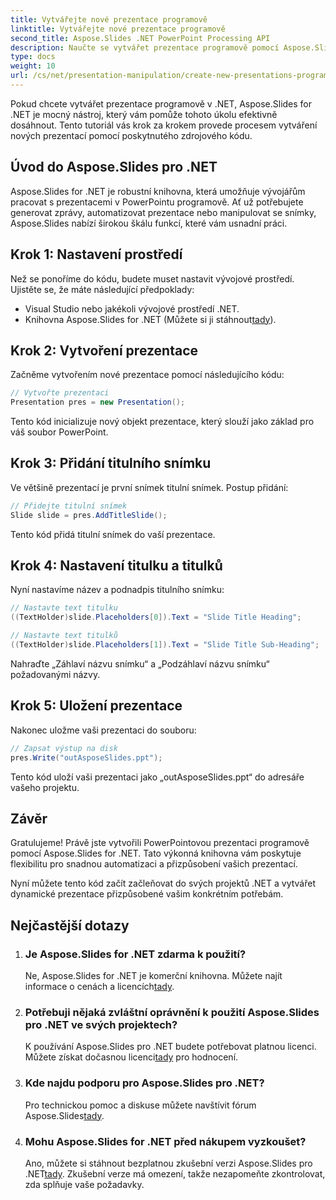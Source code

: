 ```yaml
---
title: Vytvářejte nové prezentace programově
linktitle: Vytvářejte nové prezentace programově
second_title: Aspose.Slides .NET PowerPoint Processing API
description: Naučte se vytvářet prezentace programově pomocí Aspose.Slides pro .NET. Podrobný průvodce se zdrojovým kódem pro efektivní automatizaci.
type: docs
weight: 10
url: /cs/net/presentation-manipulation/create-new-presentations-programmatically/
---
```


Pokud chcete vytvářet prezentace programově v .NET, Aspose.Slides for .NET je mocný nástroj, který vám pomůže tohoto úkolu efektivně dosáhnout. Tento tutoriál vás krok za krokem provede procesem vytváření nových prezentací pomocí poskytnutého zdrojového kódu.

## Úvod do Aspose.Slides pro .NET

Aspose.Slides for .NET je robustní knihovna, která umožňuje vývojářům pracovat s prezentacemi v PowerPointu programově. Ať už potřebujete generovat zprávy, automatizovat prezentace nebo manipulovat se snímky, Aspose.Slides nabízí širokou škálu funkcí, které vám usnadní práci.

## Krok 1: Nastavení prostředí

Než se ponoříme do kódu, budete muset nastavit vývojové prostředí. Ujistěte se, že máte následující předpoklady:

- Visual Studio nebo jakékoli vývojové prostředí .NET.
-  Knihovna Aspose.Slides for .NET (Můžete si ji stáhnout[tady](https://releases.aspose.com/slides/net/)).

## Krok 2: Vytvoření prezentace

Začněme vytvořením nové prezentace pomocí následujícího kódu:

```csharp
// Vytvořte prezentaci
Presentation pres = new Presentation();
```

Tento kód inicializuje nový objekt prezentace, který slouží jako základ pro váš soubor PowerPoint.

## Krok 3: Přidání titulního snímku

Ve většině prezentací je první snímek titulní snímek. Postup přidání:

```csharp
// Přidejte titulní snímek
Slide slide = pres.AddTitleSlide();
```

Tento kód přidá titulní snímek do vaší prezentace.

## Krok 4: Nastavení titulku a titulků

Nyní nastavíme název a podnadpis titulního snímku:

```csharp
// Nastavte text titulku
((TextHolder)slide.Placeholders[0]).Text = "Slide Title Heading";

// Nastavte text titulků
((TextHolder)slide.Placeholders[1]).Text = "Slide Title Sub-Heading";
```

Nahraďte „Záhlaví názvu snímku“ a „Podzáhlaví názvu snímku“ požadovanými názvy.

## Krok 5: Uložení prezentace

Nakonec uložme vaši prezentaci do souboru:

```csharp
// Zapsat výstup na disk
pres.Write("outAsposeSlides.ppt");
```

Tento kód uloží vaši prezentaci jako „outAsposeSlides.ppt“ do adresáře vašeho projektu.

## Závěr

Gratulujeme! Právě jste vytvořili PowerPointovou prezentaci programově pomocí Aspose.Slides for .NET. Tato výkonná knihovna vám poskytuje flexibilitu pro snadnou automatizaci a přizpůsobení vašich prezentací.

Nyní můžete tento kód začít začleňovat do svých projektů .NET a vytvářet dynamické prezentace přizpůsobené vašim konkrétním potřebám.

## Nejčastější dotazy

1. ### Je Aspose.Slides for .NET zdarma k použití?
    Ne, Aspose.Slides for .NET je komerční knihovna. Můžete najít informace o cenách a licencích[tady](https://purchase.aspose.com/buy).

2. ### Potřebuji nějaká zvláštní oprávnění k použití Aspose.Slides pro .NET ve svých projektech?
    K používání Aspose.Slides pro .NET budete potřebovat platnou licenci. Můžete získat dočasnou licenci[tady](https://purchase.aspose.com/temporary-license/) pro hodnocení.

3. ### Kde najdu podporu pro Aspose.Slides pro .NET?
    Pro technickou pomoc a diskuse můžete navštívit fórum Aspose.Slides[tady](https://forum.aspose.com/).

4. ### Mohu Aspose.Slides for .NET před nákupem vyzkoušet?
    Ano, můžete si stáhnout bezplatnou zkušební verzi Aspose.Slides pro .NET[tady](https://releases.aspose.com/). Zkušební verze má omezení, takže nezapomeňte zkontrolovat, zda splňuje vaše požadavky.
